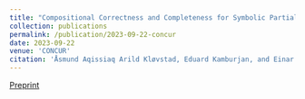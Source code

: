 ```yaml
---
title: "Compositional Correctness and Completeness for Symbolic Partial Order Reduction"
collection: publications
permalink: /publication/2023-09-22-concur
date: 2023-09-22
venue: 'CONCUR'
citation: 'Åsmund Aqissiaq Arild Kløvstad, Eduard Kamburjan, and Einar Broch Johnsen. (2023). <b>CONCUR</b>. Accepted for Publication.'
---
```


[Preprint](/files/concur2023.pdf)


